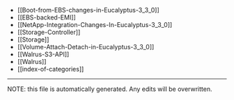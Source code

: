 * [[Boot-from-EBS-changes-in-Eucalyptus-3_3_0]]
* [[EBS-backed-EMI]]
* [[NetApp-Integration-Changes-In-Eucalyptus-3_3_0]]
* [[Storage-Controller]]
* [[Storage]]
* [[Volume-Attach-Detach-in-Eucalyptus-3_3_0]]
* [[Walrus-S3-API]]
* [[Walrus]]
* [[index-of-categories]]

*****
NOTE: this file is automatically generated. Any edits will be overwritten.

